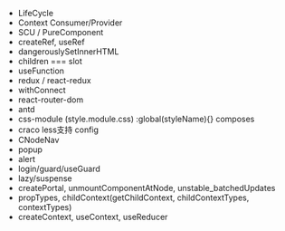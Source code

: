 <!--
 * @Author: Lqf
 * @Date: 2021-10-27 20:14:10
 * @LastEditors: Lqf
 * @LastEditTime: 2021-12-09 12:13:32
 * @Description: 我添加了修改
-->


- LifeCycle
- Context Consumer/Provider
- SCU / PureComponent
- createRef, useRef
- dangerouslySetInnerHTML
- children === slot
- useFunction
- redux / react-redux
- withConnect
- react-router-dom
- antd
- css-module (style.module.css) :global(styleName){} composes
- craco less支持 config
- CNodeNav
- popup
- alert
- login/guard/useGuard
- lazy/suspense
- createPortal, unmountComponentAtNode, unstable_batchedUpdates
- propTypes, childContext(getChildContext, childContextTypes, contextTypes)
- createContext, useContext, useReducer